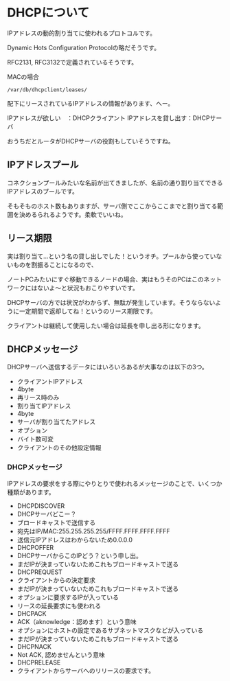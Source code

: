 # DHCPについて
IPアドレスの動的割り当てに使われるプロトコルです。

Dynamic Hots Configuration Protocolの略だそうです。

RFC2131, RFC3132で定義されているそうです。

MACの場合

```
/var/db/dhcpclient/leases/
```

配下にリースされているIPアドレスの情報があります、へー。

IPアドレスが欲しい　：DHCPクライアント
IPアドレスを貸し出す：DHCPサーバ

おうちだとルータがDHCPサーバの役割もしていそうですね。

## IPアドレスプール
コネクションプールみたいな名前が出てきましたが、名前の通り割り当てできるIPアドレスのプールです。

そもそものホスト数もありますが、サーバ側でここからここまでと割り当てる範囲を決めるられるようです。柔軟でいいね。

## リース期限
実は割り当て...という名の貸し出しでした！というオチ。プールから使っていないものを割振ることになるので、

ノートPCみたいにすぐ移動できるノードの場合、実はもうそのPCはこのネットワークにはないよ〜と状況もおこりやすいです。

DHCPサーバの方では状況がわからず、無駄が発生しています。そうならないように一定期間で返却してね！というのリース期限です。

クライアントは継続して使用したい場合は延長を申し出る形になります。

## DHCPメッセージ
DHCPサーバへ送信するデータにはいろいろあるが大事なのは以下の3つ。

* クライアントIPアドレス
 * 4byte
 * 再リース時のみ
* 割り当てIPアドレス
 * 4byte
 * サーバが割り当てたアドレス
* オプション
 * バイト数可変
 * クライアントのその他設定情報

### DHCPメッセージ
IPアドレスの要求をする際にやりとりで使われるメッセージのことで、いくつか種類があります。

* DHCPDISCOVER
 * DHCPサーバどこー？
 * ブロードキャストで送信する
 * 宛先はIP/MAC:255.255.255.255/FFFF.FFFF.FFFF.FFFF
 * 送信元IPアドレスはわからないため0.0.0.0
* DHCPOFFER
 * DHCPサーバからこのIPどう？という申し出。
 * まだIPが決まっていないためこれもブロードキャストで送る
* DHCPREQUEST
 * クライアントからの決定要求
 * まだIPが決まっていないためこれもブロードキャストで送る
 * オプションに要求するIPが入っている
 * リースの延長要求にも使われる
* DHCPACK
 * ACK（aknowledge：認めます）という意味
 * オプションにホストの設定であるサブネットマスクなどが入っている
 * まだIPが決まっていないためこれもブロードキャストで送る
* DHCPNACK
 * Not ACK, 認めませんという意味
* DHCPRELEASE
 * クライアントからサーバへのリリースの要求です。
